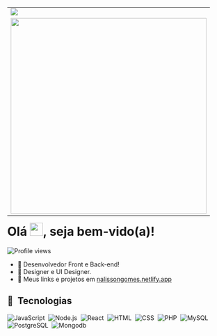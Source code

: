 <!--div align="right">
  <a href="https://github.com/nalissongm">
  <img height="160em" src="https://github-readme-stats.vercel.app/api/top-langs/?username=nalissongm&layout=compact&langs_count=5&theme=dark"/>
</div-->
<table align="right" style="border:none">
  <tr>
    <td>
      <img src="https://github-readme-stats.vercel.app/api?username=nalissongm&show_icons=true&theme=dark&include_all_commits=true&count_private=true"/>
    </td>
  </tr>
  <tr>
    <td>
      <img width="450em" src="https://github-readme-stats.vercel.app/api/top-langs/?username=nalissongm&layout=compact&langs_count=5&theme=dark"/>
    </td>
  </tr>
</table>
<h1 align="left">Olá <img src="https://raw.githubusercontent.com/kaueMarques/kaueMarques/master/hi.gif" width="30px">, seja bem-vido(a)!</h1>
<p align="left"> <img src="https://komarev.com/ghpvc/?username=nalissongm&color=yellow" alt="Profile views" /> </p>

- :star2: Desenvolvedor Front e Back-end!
- :art: Designer e UI Designer.
- :rocket: Meus links e projetos em [nalissongomes.netlify.app](http://nalissongomes.netlify.app)

## :wrench:&nbsp; Tecnologias
![JavaScript](https://img.shields.io/badge/JavaScript-323330?style=flat&logo=javascript&logoColor=F7DF1E)&nbsp;
![Node.js](https://img.shields.io/badge/Node.js-43853D?style=flat&logo=node.js&logoColor=white)&nbsp;
![React](https://img.shields.io/badge/React-20232A?style=flat&logo=react&logoColor=61DAFB)&nbsp;
![HTML](https://img.shields.io/badge/HTML5-E34F26?style=flat&logo=html5&logoColor=white)&nbsp;
![CSS](https://img.shields.io/badge/CSS3-1572B6?style=flat&logo=css3&logoColor=white)&nbsp;
![PHP](https://img.shields.io/badge/PHP-777BB4?style=flat&logo=php&logoColor=white)&nbsp;
![MySQL](https://img.shields.io/badge/MySQL-00000F?style=flat&logo=mysql&logoColor=white)&nbsp;
![PostgreSQL](https://img.shields.io/badge/PostgreSQL-316192?style=flat&logo=postgresql&logoColor=white)&nbsp;
![Mongodb](https://img.shields.io/badge/MongoDB-4EA94B?style=flat&logo=mongodb&logoColor=white)&nbsp;

  <!--
**nalissongm/nalissongm** is a ✨ _special_ ✨ repository because its `README.md` (this file) appears on your GitHub profile.

Here are some ideas to get you started:

- 🔭 I’m currently working on ...
- 🌱 I’m currently learning ...
- 👯 I’m looking to collaborate on ...
- 🤔 I’m looking for help with ...
- 💬 Ask me about ...
- 📫 How to reach me: ...
- 😄 Pronouns: ...
- ⚡ Fun fact: ...
-->
